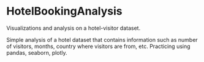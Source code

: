 # HotelBookingAnalysis
Visualizations and analysis on a hotel-visitor dataset. 

Simple analysis of a hotel dataset that contains information such as number of visitors, months, country where visitors are from,
etc. Practicing using pandas, seaborn, plotly. 

